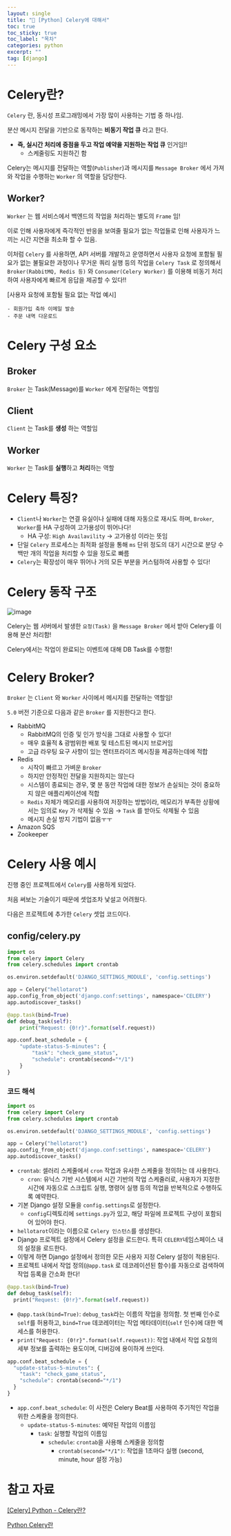 ```yaml
---
layout: single
title: "📘 [Python] Celery에 대해서"
toc: true
toc_sticky: true
toc_label: "목차"
categories: python
excerpt: ""
tag: [django]
---
```

# Celery란?

`Celery` 란, 동시성 프로그래밍에서 가장 많이 사용하는 기법 중 하나임.

분산 메시지 전달을 기반으로 동작하는 **비동기 작업 큐** 라고 한다.

- **즉, 실시간 처리에 중점을 두고 작업 예약을 지원하는 작업 큐** 인거임!!
    - 스케줄링도 지원하긴 함

Celery는 메시지를 전달하는 역할(`Publisher`)과 메시지를 `Message Broker` 에서 가져와 작업을 수행하는 `Worker` 의 역할을 담당한다.

## Worker?

`Worker` 는 웹 서비스에서 백엔드의 작업을 처리하는 별도의 `Frame` 임!

이로 인해 사용자에게 즉각적인 반응을 보여줄 필요가 없는 작업들로 인해 사용자가 느끼는 시간 지연을 최소화 할 수 있음.

이처럼 `Celery` 를 사용하면, API 서버를 개발하고 운영하면서 사용자 요청에 포함될 필요가 없는 불필요한 과정이나 무거운 쿼리 실행 등의 작업을 `Celery Task` 로 정의해서 `Broker(RabbitMQ, Redis 등)` 와 `Consumer(Celery Worker)` 를 이용해 비동기 처리하여 사용자에게 빠르게 응답을 제공할 수 있다!!

[사용자 요청에 포함될 필요 없는 작업 예시]

```
- 회원가입 축하 이메일 발송
- 주문 내역 다운로드
```

# Celery 구성 요소

## Broker

`Broker` 는 Task(Message)를 `Worker` 에게 전달하는 역할임

## Client

`Client` 는 Task를 **생성** 하는 역할임

## Worker

`Worker` 는 Task를 **실행**하고 **처리**하는 역할

# Celery 특징?

- `Client`나 `Worker`는 연결 유실이나 실패에 대해 자동으로 재시도 하며, `Broker`, `Worker`를 HA 구성하여 고가용성이 뛰어나다!
    - HA 구성: `High Availavility` → 고가용성 이라는 뜻임
- 단일 `Celery` 프로세스는 최적화 설정을 통해 `ms` 단위 정도의 대기 시간으로 분당 수백만 개의 작업을 처리할 수 있을 정도로 빠름
- `Celery`는 확장성이 매우 뛰어나 거의 모든 부분을 커스텀하여 사용할 수 있다!

# Celery 동작 구조

![image](https://github.com/hellojunho/hellojunho.github.io/assets/104587537/23708ef7-2f3c-4ef3-9ca1-9a59fb801b47)

Celery는 웹 서버에서 발생한 `요청(Task)` 을 `Message Broker` 에서 받아 Celery를 이용해 분산 처리함!

Celery에서는 작업이 완료되는 이벤트에 대해 DB Task를 수행함!

# Celery Broker?

`Broker` 는 `Client` 와 `Worker` 사이에서 메시지를 전달하는 역할임!

`5.0` 버전 기준으로 다음과 같은 `Broker` 를 지원한다고 한다.

- RabbitMQ
    - RabbitMQ의 인증 및 인가 방식을 그대로 사용할 수 있다!
    - 매우 효율적 & 광범위한 배포 및 테스트된 메시지 브로커임
    - 고급 라우팅 요구 사항이 있는 엔터프라이즈 메시징을 제공하는데에 적합
- Redis
    - 시작이 빠르고 가벼운 `Broker`
    - 하지만 안정적인 전달을 지원하지는 않는다
    - 시스템이 종료되는 경우, 몇 분 동안 작업에 대한 정보가 손실되는 것이 중요하지 않은 애플리케이션에 적합
    - `Redis` 자체가 메모리를 사용하여 저장하는 방법이라, 메모리가 부족한 상황에서는 임의로 `Key` 가 삭제될 수 있음 → `Task` 를 받아도 삭제될 수 있음
    - 메시지 손실 방지 기법이 없음ㅜㅜ
- Amazon SQS
- Zookeeper

# Celery 사용 예시

진행 중인 프로젝트에서 `Celery`를 사용하게 되었다.

처음 써보는 기술이기 때문에 셋업조차 낯설고 어려웠다.

다음은 프로젝트에 추가한 `Celery` 셋업 코드이다.

## config/celery.py

```python
import os
from celery import Celery
from celery.schedules import crontab

os.environ.setdefault('DJANGO_SETTINGS_MODULE', 'config.settings')

app = Celery("hellotarot")
app.config_from_object('django.conf:settings', namespace='CELERY')
app.autodiscover_tasks()

@app.task(bind=True)
def debug_task(self):
    print("Request: {0!r}".format(self.request))

app.conf.beat_schedule = {
    "update-status-5-minutes": {
        "task": "check_game_status",
        "schedule": crontab(second="*/1")
    }
}
```

### 코드 해석

```python
import os
from celery import Celery
from celery.schedules import crontab

os.environ.setdefault('DJANGO_SETTINGS_MODULE', 'config.settings')

app = Celery("hellotarot")
app.config_from_object('django.conf:settings', namespace='CELERY')
app.autodiscover_tasks()
```

- `crontab`: 셀러리 스케줄에서 `cron` 작업과 유사한 스케줄을 정의하는 데 사용한다.
    - `cron`: 유닉스 기반 시스템에서 시간 기반의 작업 스케줄러로, 사용자가 지정한 시간에 자동으로 스크립트 실행, 명령어 실행 등의 적업을 반복적으로 수행하도록 예약한다.
- 기본 Django 설정 모듈을 `config.settings`로 설정한다.
    - `config`디렉토리에 `settings.py`가 있고, 해당 파일에 프로젝트 구성이 포함되어 있어야 한다.
- `hellotarot`이라는 이름으로 `Celery 인스턴스`를 생성한다.
- Django 프로젝트 설정에서 Celery 설정을 로드한다. 특히 `CELERY`네임스페이스 내의 설정을 로드한다.
- 이렇게 하면 Django 설정에서 정의한 모든 사용자 지정 Celery 설정이 적용된다.
- 프로젝트 내에서 작업 정의(`@app.task` 로 데코레이션된 함수)를 자동으로 검색하여 작업 등록을 간소화 한다!

```python
@app.task(bind=True)
def debug_task(self):
  print("Request: {0!r}".format(self.request))
```

- `@app.task(bind=True)`: `debug_task`라는 이름의 작업을 정의함. 첫 번째 인수로 `self`를 허용하고, `bind=True` 데코레이터는 작업 메타데이터(`self` 인수)에 대한 엑세스를 허용한다.
- `print("Request: {0!r}".format(self.request))`: 작업 내에서 작업 요청의 세부 정보를 출력하는 용도이며, 디버깅에 용이하게 쓰인다.

```python
app.conf.beat_schedule = {
  "update-status-5-minutes": {
    "task": "check_game_status",
    "schedule": crontab(second="*/1")
  }
}
```

- `app.conf.beat_schedule`: 이 사전은 Celery Beat를 사용하여 주기적인 작업을 위한 스케줄을 정의한다.
    - `update-status-5-minutes`: 예약된 작업의 이름임
        - `task`: 실행할 작업의 이름임
            - `schedule`: `crontab`을 사용해 스케줄을 정의함
                - `crontab(second="*/1")`: 작업을 1초마다 실행 (second, minute, hour 설정 가능)

# 참고 자료

[[Celery] Python - Celery란?](https://velog.io/@sms8377/Celery-Python-Celery란)

[Python Celery란](https://kimeuichan.github.io/posts/python-celery/)